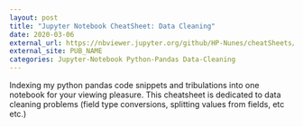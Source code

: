 ```yaml
---
layout: post
title: "Jupyter Notebook CheatSheet: Data Cleaning"
date: 2020-03-06
external_url: https://nbviewer.jupyter.org/github/HP-Nunes/cheatSheets/blob/master/CheatSheet_DataCleaning.ipynb
external_site: PUB_NAME
categories: Jupyter-Notebook Python-Pandas Data-Cleaning
---
```

Indexing my python pandas code snippets and tribulations into one notebook for your viewing pleasure. This cheatsheet is dedicated to data cleaning problems (field type conversions, splitting values from fields, etc etc.) 